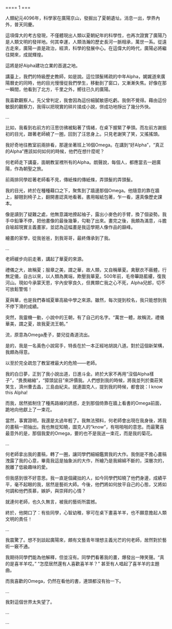 ==== 1 ===

人類紀元4096年，科學家在廣陽京山，發掘出了夏朝遺址。消息一出，學界內外，普天同慶。

這項偉大的考古發現，不僅體現出人類以夏朝紀年的科學性，也再次證實了廣陽乃是人類文明的發祥地。何其幸運，人類浩瀚的歷史長河一脈相承，萬世一系。從遠古走來，廣陽一直是政治，經濟，科學的發展中心。在這偉大的時代，廣陽必將繼往開來，成就輝煌。

這將是好Alpha建功立業的首選之地。

講臺上，我們的特級歷史教師，如是說。這位頭髮稀疏的中年Alpha，娓娓道來廣陽曆史的同時，他的目光慢慢從我們學生，移動到了窗口，又漸漸失焦。好像在那一瞬間，他看到了北方，千里之外，嚮往已久的廣陽。

我喜歡觀察人。先父曾判定，我會因為這份細膩敏感吃虧。我倒不覺得。藉由這份敏銳的觀察力，我得以把現實的碎片揉成小說，併成功地掙出了幾分外快。

...

比如，我看到右前方的汪思彷彿被點著了情緒，在桌下握緊了拳頭。而左前方謝振初的目光，跟著老師繞了一圈，回到了汪思身上。只見老謝笑了笑，又搖搖頭。

我好奇地往教室前兩排看，那邊坐著班上16個Omega。在講到“好Alpha”，“真正的Alpha”應該如何如何的時候，他們在想什麼呢？

何老師走下講臺，面朝教室裡所有的Alpha。朗聲說，每個人，都應當去一趟廣陽，作為朝聖之旅。

前兩排同學趁著老師看不見，傳紙條的傳紙條，弄頭髮的弄頭髮。

我的目光，終於在種種藉口之下，聚焦到了牆邊那個Omega。他隨意的靠在牆上，腳翹到椅子上，翻開書認真地看著。書用報紙包著，乍一看，還真像歷史課本。

像是讀到了疑難之處，他無意識地撩起袖子，露出小麥色的手臂，換了個姿勢。我手中鉛筆不停，把他畫像的最後幾筆，勾勒了出來。畫完之後，我頗為滿意，斗膽自喻超現實主義畫家，並認為這幅畫是我這學期人像作品的巔峰。

繪畫的家學，從我爸爸，到我哥哥，最終傳承到了我。

...

老師緩步向前走著，講起了華夏的來源。

禮儀之大，故稱夏；服章之美，謂之華，故人類，又自稱華夏。禽獸衣不蔽體，行無定儀，自古以來，以人類為異端，欺壓我華夏。500年前，毛帝篳路藍縷，復我河山。現如今承蒙天恩，宇內安寧良久，但異類亡我之心不死，Alpha兒郎，切不可放鬆警惕！

夏與華，也是我們春城夏華高級中學之來源。雖然，每次提到校名，我只能想到我不停下滑的成績。

突然，我靈機一動，小說中的王朝，有了自己的名字。“萬世一體，故稱流，禮儀華美，謂之夏，故我夏流王朝。”

流，原意為Omega產子，嬰兒從甬道流出。

是的，我是一名黃色小說寫手，特長在於一本正經地胡說八道。對於這個新架構，我頗為得意。

以至於完全疏忽了教室裡最大的危險——老師。

我的白日夢，正到了我小說出道，日進斗金。終於大家不再用“沒個Alpha樣子”，“畏畏縮縮”，“獐頭鼠目”來評價我。人們想到我的時候，將我並列於棗莊笑笑生，濟州曹去晶，三島由紀夫。就連圖克人，提到我的時候，都會說：I know this Alpha!

而我，居然抵制住了種馬路線的誘惑，走到那個倚靠在牆上看書的Omega前面，跪地向他獻上了一束花。

當然，事實證明，我還是太過年輕了。我無法預料，何老師會出現在我身後，將我的畫稿一把抽出。我也無從知曉，圖克人的“know”，有啪啪啪的意思。而最驚喜最意外的是，那個我愛的Omega，要的也不是我送一束花，而是我的菊花。

...

何老師拿出我的畫稿，轉了一圈，讓同學們細細鑑賞我的大作。我倒是不擔心畫稿洩露了我的心意，畢竟我這是抽象派的大作，所繪乃是我綿綿不斷的，深層次的，脫離了低級趣味的愛。

但我感到很不好意思。我一直是個藏拙的人，如今同學們知曉了他們身邊，成績平平，毫不起眼的我，居然是藝術大師。今後，他們將如何放平自己的心態，又將如何調和他們羨慕，嫉妒，與崇拜的心情？

就連何老師，也久久無言，被我的藝術所震撼。

終於，他開口了：有些同學，心智幼稚，寧可在桌下畫喜羊羊，也不願意擔起人類文明的責任！

...

我震驚了。想不到談起廣陽來，頗有文藝青年理想主義光芒的何老師，居然對於藝術一竅不通。

我期待同學們能為他解釋，但並沒有。同學們看著我的畫，爆發出一陣笑聲。“真的是喜羊羊哎。” “怎麼居然還有人喜歡喜羊羊？” 甚至有人唱起了喜羊羊的主題曲。

而我喜歡的Omega，仍然在看他的書，連頭都沒有抬一下。

...

我對這個世界太失望了。

...

...